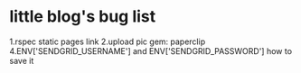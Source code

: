 # little blog's bug list
1.rspec static pages link
2.upload pic gem: paperclip
4.ENV['SENDGRID_USERNAME'] and ENV['SENDGRID_PASSWORD'] how to save it 